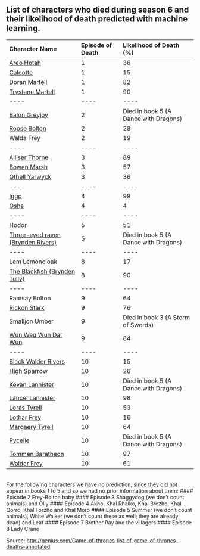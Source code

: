 ## List of  characters who died during season 6 and their likelihood of death predicted with machine learning.


Character Name | Episode of Death | Likelihood of Death (%)
:-------------------------- | :-------------------------- |  :--------------------
[Areo Hotah](characters/Areo%20Hotah) | 1 | 36
[Caleotte](characters/Caleotte) | 1 | 15
[Doran Martell](characters/Doran%20Martell) | 1 | 82
[Trystane Martell](characters/Trystane%20Martell) | 1 | 90
---- | ---- | ----
[Balon Greyjoy](characters/Balon%20Greyjoy) | 2 | Died in book 5 (A Dance with Dragons)
[Roose Bolton](characters/Roose%20Bolton) | 2 | 28
Walda Frey | 2 | 19
---- | ---- | ----
[Alliser Thorne](characters/Alliser%20Thorne) | 3 | 89
[Bowen Marsh](characters/Bowen%20Marsh) | 3 | 57 
[Othell Yarwyck](characters/Othell%20Yarwyck) | 3 | 36
---- | ---- | ----
[Iggo](characters/Iggo) | 4 | 99
[Osha](characters/Osha) | 4 | 4
---- | ---- | ----
[Hodor](characters/Hodor) | 5 | 51
[Three-eyed raven (Brynden Rivers)](characters/Brynden%20Rivers) | 5 | Died in book 5 (A Dance with Dragons)
---- | ---- | ----
Lem Lemoncloak | 8 | 17
[The Blackfish (Brynden Tully)](characters/Brynden%20Tully) | 8 | 90 
---- | ---- | ----
Ramsay Bolton | 9 | 64
[Rickon Stark](characters/Rickon%20Stark) | 9 | 76
Smalljon Umber | 9 | Died in book 3 (A Storm of Swords)
[Wun Weg Wun Dar Wun](characters/Wun%20Weg%20Wun%20Dar%20Wun) | 9 | 84
---- | ---- | ----
[Black Walder Rivers](characters/Walder%20Rivers) | 10 | 15
[High Sparrow](characters/High%20Sparrow) | 10 | 26
[Kevan Lannister](characters/Kevan%20Lannister) | 10 | Died in book 5 (A Dance with Dragons)
[Lancel Lannister](characters/Lancel%20Lannister) | 10 | 98
[Loras Tyrell](characters/Loras%20Tyrell) | 10 | 53 
[Lothar Frey](characters/Lothar%20Frey) | 10 | 16
[Margaery Tyrell](characters/Margaery%20Tyrell) | 10 | 64
[Pycelle](characters/Pycelle) | 10 | Died in book 5 (A Dance with Dragons)
[Tommen Baratheon](characters/Tommen%20Baratheon) | 10 | 97
[Walder Frey](characters/Walder%20Frey) | 10 | 61

<br>
For the following characters we have no prediction, since they did not appear in books 1 to 5 and so we had no prior information about them:
#### Episode 2
Frey-Bolton baby 
#### Episode 3
Shaggydog (we don’t count animals) and Olly 
#### Episode 4
Akho, Khal Rhalko, Khal Brozho, Khal Qorro, Khal Forzho and Khal Moro
#### Episode 5
Summer (we don’t count animals), White Walker (we don’t count these as well; they are already dead) and Leaf
#### Episode 7
Brother Ray and the villagers 
#### Episode 8
Lady Crane

<br>

Source: http://genius.com/Game-of-thrones-list-of-game-of-thrones-deaths-annotated